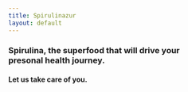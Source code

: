 ```yaml
---
title: Spirulinazur
layout: default
---
```


<div class="text-color">

  <h3> Spirulina, the superfood that will drive your <br> presonal health journey. </h3>

  <h4>  Let us take care of you. </h4>

</div>


